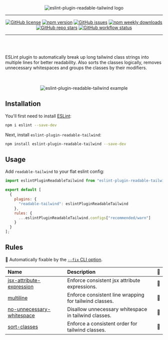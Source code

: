 <div align="center">
  <img alt="eslint-plugin-readable-tailwind logo" src="https://raw.githubusercontent.com/schoero/eslint-plugin-readable-tailwind/main/assets/eslint-plugin-readable-tailwind-logo.svg">
</div>

---

<div align="center">

  [![GitHub license](https://img.shields.io/github/license/schoero/eslint-plugin-readable-tailwind?style=flat-square&labelColor=454c5c&color=00AD51)](https://github.com/schoero/eslint-plugin-readable-tailwind/blob/main/LICENSE)
  [![npm version](https://img.shields.io/npm/v/eslint-plugin-readable-tailwind?style=flat-square&labelColor=454c5c&color=00AD51)](https://www.npmjs.com/package/eslint-plugin-readable-tailwind?activeTab=versions)
  [![GitHub issues](https://img.shields.io/github/issues/schoero/eslint-plugin-readable-tailwind?style=flat-square&labelColor=454c5c&color=00AD51)](https://github.com/schoero/eslint-plugin-readable-tailwind/issues)
  [![npm weekly downloads](https://img.shields.io/npm/dw/eslint-plugin-readable-tailwind?style=flat-square&labelColor=454c5c&color=00AD51)](https://www.npmjs.com/package/eslint-plugin-readable-tailwind?activeTab=readme)
  [![GitHub repo stars](https://img.shields.io/github/stars/schoero/eslint-plugin-readable-tailwind?style=flat-square&labelColor=454c5c&color=00AD51)](https://github.com/schoero/eslint-plugin-readable-tailwind/stargazers)
  [![GitHub workflow status](https://img.shields.io/github/actions/workflow/status/schoero/eslint-plugin-readable-tailwind/ci.yml?event=push&style=flat-square&labelColor=454c5c&color=00AD51)](https://github.com/schoero/eslint-plugin-readable-tailwind/actions?query=workflow%3ACI)

</div>

---

<br/>
<br/>

ESLint plugin to automatically break up long tailwind class strings into multiple lines for better readability.
Also sorts the classes logically, removes unnecessary whitespaces and groups the classes by their modifiers.

<br/>
<br/>

<div align="center">
  <img alt="eslint-plugin-readable-tailwind example" src="https://raw.githubusercontent.com/schoero/eslint-plugin-readable-tailwind/main/assets/eslint-plugin-readable-tailwind-example.png">
</div>

## Installation

You'll first need to install [ESLint](https://eslint.org/):

```sh
npm i eslint --save-dev
```

Next, install `eslint-plugin-readable-tailwind`:

```sh
npm install eslint-plugin-readable-tailwind --save-dev
```

## Usage

Add `readable-tailwind` to your flat eslint config:

```js
import eslintPluginReadableTailwind from "eslint-plugin-readable-tailwind";

export default [
  {
    plugins: {
      "readable-tailwind": eslintPluginReadableTailwind
    },
    rules: {
      ...eslintPluginReadableTailwind.configs["recommended/warn"]
    }
  }
];
```

## Rules

<!-- begin auto-generated rules list -->

🔧 Automatically fixable by the [`--fix` CLI option](https://eslint.org/docs/user-guide/command-line-interface#--fix).

| Name                                                                 | Description                                            | 🔧 |
| :------------------------------------------------------------------- | :----------------------------------------------------- | :- |
| [jsx-attribute-expression](docs/rules/jsx-attribute-expression.md)   | Enforce consistent jsx attribute expressions.          | 🔧 |
| [multiline](docs/rules/multiline.md)                                 | Enforce consistent line wrapping for tailwind classes. | 🔧 |
| [no-unnecessary-whitespace](docs/rules/no-unnecessary-whitespace.md) | Disallow unnecessary whitespace in tailwind classes.   | 🔧 |
| [sort-classes](docs/rules/sort-classes.md)                           | Enforce a consistent order for tailwind classes.       | 🔧 |

<!-- end auto-generated rules list -->
